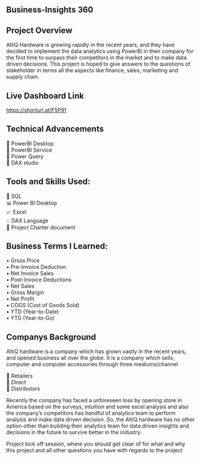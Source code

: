 ## Business-Insights 360

## Project Overview
AtliQ Hardware is growing rapidly in the recent years, and they have decided to implement the data analytics using PowerBi in their company for the first time to surpass their competitors in the market and to make data driven decisions. This project is hoped to give answers to the questions of stakeholder in terms all the aspects like finance, sales, marketing and supply chain.

## Live Dashboard Link
https://shorturl.at/F5P91

## Technical Advancements
🔸 PowerBI Desktop  
🔸 PowerBI Service  
🔸 Power Query  
🔸 DAX studio  


## Tools and Skills Used:
💾 SQL  
📊 Power BI Desktop  
📈 Excel  
💡 DAX Language  
📑 Project Charter document  

## Business Terms I Learned:
• Gross Price  
• Pre-Invoice Deduction  
• Net Invoice Sales  
• Post-Invoice Deductions  
• Net Sales   
• Gross Margin  
• Net Profit  
• COGS (Cost of Goods Sold)  
• YTD (Year-to-Date)  
• YTG (Year-to-Go)  

## Companys Background

AltiQ hardware is a company which has grown vastly in the recent years, and opened business all over the globe. It is a company which sells, computer and computer accessories through three mediums/channel

🔸 Retailers  
🔸 Direct  
🔸 Distributors  

Recently the company has faced a unforeseen loss by opening store in America based on the surveys, intuition and some excel analysis and also the company’s competitors has handful of analytics team to perform analysis and make data driven decision. So, the AltiQ hardware has no other option other than building their analytics team for data driven insights and decisions in the future to survive better in the industry.

Project kick off session, where you should get clear of for what and why this project and all other questions you have with regards to the project
